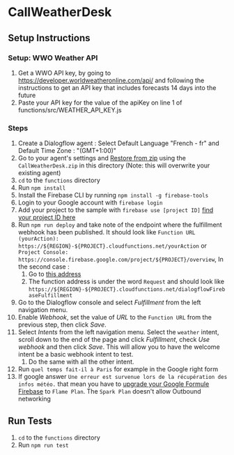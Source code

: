 # CallWeatherDesk

## Setup Instructions

### Setup: WWO Weather API

1.  Get a WWO API key, by going to https://developer.worldweatheronline.com/api/ and following the instructions to get an API key that includes forecasts 14 days into the future
1.  Paste your API key for the value of the apiKey on line 1 of functions/src/WEATHER_API_KEY.js

### Steps

1.  Create a Dialogflow agent : Select Default Language "French - fr" and Default Time Zone : "(GMT+1:00)"
1.  Go to your agent's settings and [Restore from zip](https://dialogflow.com/docs/agents#export_and_import) using the `CallWeatherDesk.zip` in this directory (Note: this will overwrite your existing agent)
1.  `cd` to the `functions` directory
1.  Run `npm install`
1.  Install the Firebase CLI by running `npm install -g firebase-tools`
1.  Login to your Google account with `firebase login`
1.  Add your project to the sample with `firebase use [project ID]` [find your project ID here](https://dialogflow.com/docs/agents#settings)
1.  Run `npm run deploy` and take note of the endpoint where the fulfillment webhook has been published. It should look like `Function URL (yourAction): https://${REGION}-${PROJECT}.cloudfunctions.net/yourAction` or `Project Console: https://console.firebase.google.com/project/${PROJECT}/overview`, In the second case :
    1.  Go to [this address](https://console.firebase.google.com/project/${PROJECT}/functions/list)
    1.  The function address is under the word `Request` and should look like `https://${REGION}-${PROJECT}.cloudfunctions.net/dialogflowFirebaseFulfillment`
1.  Go to the Dialogflow console and select _Fulfillment_ from the left navigation menu.
1.  Enable _Webhook_, set the value of _URL_ to the `Function URL` from the previous step, then click _Save_.
1.  Select _Intents_ from the left navigation menu. Select the `weather` intent, scroll down to the end of the page and click _Fulfillment_, check _Use webhook_ and then click _Save_. This will allow you to have the welcome intent be a basic webhook intent to test.
    1.  Do the same with all the other intent.
1.  Run `quel temps fait-il à Paris` for example in the Google right form
1.  If google answer `Une erreur est survenue lors de la récupération des infos météo.` that mean you have to [upgrade your Google Formule Firebase](https://console.firebase.google.com/pricing/) to `Flame Plan`. The `Spark Plan` doesn't allow Outbound networking

## Run Tests

1.  `cd` to the `functions` directory
1.  Run `npm run test`

